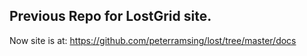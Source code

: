 ## Previous Repo for LostGrid site.

Now site is at: https://github.com/peterramsing/lost/tree/master/docs
